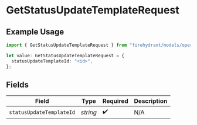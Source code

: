 # GetStatusUpdateTemplateRequest

## Example Usage

```typescript
import { GetStatusUpdateTemplateRequest } from "firehydrant/models/operations";

let value: GetStatusUpdateTemplateRequest = {
  statusUpdateTemplateId: "<id>",
};
```

## Fields

| Field                    | Type                     | Required                 | Description              |
| ------------------------ | ------------------------ | ------------------------ | ------------------------ |
| `statusUpdateTemplateId` | *string*                 | :heavy_check_mark:       | N/A                      |